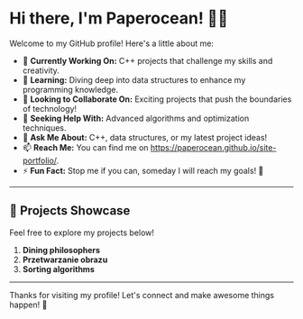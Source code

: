 # Hi there, I'm Paperocean! 👋✨

Welcome to my GitHub profile! Here's a little about me:

- 🔭 **Currently Working On:** C++ projects that challenge my skills and creativity. 
- 🌱 **Learning:** Diving deep into data structures to enhance my programming knowledge.
- 👯 **Looking to Collaborate On:** Exciting projects that push the boundaries of technology!
- 🤔 **Seeking Help With:** Advanced algorithms and optimization techniques.
- 💬 **Ask Me About:** C++, data structures, or my latest project ideas!
- 📫 **Reach Me:** You can find me on https://paperocean.github.io/site-portfolio/.
- ⚡ **Fun Fact:** Stop me if you can, someday I will reach my goals! 🌟

---

## 🌟 Projects Showcase

Feel free to explore my projects below!

1. **Dining philosophers**
2. **Przetwarzanie obrazu**
3. **Sorting algorithms**

---

Thanks for visiting my profile! Let's connect and make awesome things happen! 🚀
